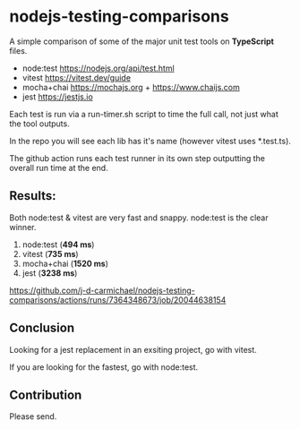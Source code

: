 # nodejs-testing-comparisons

A simple comparison of some of the major unit test tools on **TypeScript** files.

- node:test https://nodejs.org/api/test.html
- vitest https://vitest.dev/guide
- mocha+chai https://mochajs.org + https://www.chaijs.com
- jest https://jestjs.io

Each test is run via a run-timer.sh script to time the full call, not just what the tool outputs.

In the repo you will see each lib has it's name (however vitest uses *.test.ts).

The github action runs each test runner in its own step outputting the overall run time at the end.

## Results:

Both node:test & vitest are very fast and snappy. node:test is the clear winner.

1. node:test  (**494 ms**)
2. vitest  (**735 ms**)
3. mocha+chai (**1520 ms**)
4. jest (**3238 ms**)

https://github.com/j-d-carmichael/nodejs-testing-comparisons/actions/runs/7364348673/job/20044638154

## Conclusion 

Looking for a jest replacement in an exsiting project, go with vitest.

If you are looking for the fastest, go with node:test.

## Contribution

Please send.

